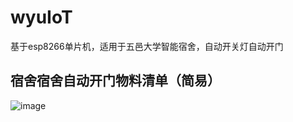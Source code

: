 # wyuIoT
基于esp8266单片机，适用于五邑大学智能宿舍，自动开关灯自动开门
## 宿舍宿舍自动开门物料清单（简易）
![image](https://github.com/MYHealer/wyuIoT/assets/141480264/4a1f4b83-266a-4931-90eb-25fff0989f52)
